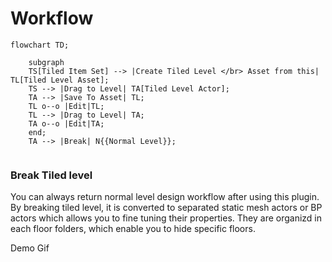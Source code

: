 
# Workflow

 
```mermaid
flowchart TD;
    
    subgraph    
    TS[Tiled Item Set] --> |Create Tiled Level </br> Asset from this| TL[Tiled Level Asset];
    TS --> |Drag to Level| TA[Tiled Level Actor];
    TA --> |Save To Asset| TL;
    TL o--o |Edit|TL;
    TL --> |Drag to Level| TA;
    TA o--o |Edit|TA;
    end;
    TA --> |Break| N{{Normal Level}};
    
```

### Break Tiled level

You can always return normal level design workflow after using this plugin. By breaking tiled level, it is converted to separated static mesh actors or BP actors which allows you to fine tuning their properties. They are organizd in each floor folders, which enable you to hide specific floors.

Demo Gif


